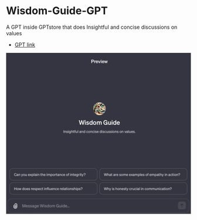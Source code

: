 # Wisdom-Guide-GPT
A GPT inside GPTstore that does Insightful and concise discussions on values
* [GPT link](https://chat.openai.com/g/g-dervww6AV-wisdom-guide)
<p align="center">
  <img src="./images/screenshot.png" alt="application screenshot">
</p>
